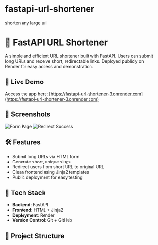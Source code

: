 # fastapi-url-shortener
shorten any large url
# 🔗 FastAPI URL Shortener

A simple and efficient URL shortener built with FastAPI. Users can submit long URLs and receive short, redirectable links. Deployed publicly on Render for easy access and demonstration.

## 🚀 Live Demo

Access the app here: [https://fastapi-url-shortener-3.onrender.com](https://fastapi-url-shortener-3.onrender.com)

## 📸 Screenshots

![Form Page](static/screenshots/form.png)
![Redirect Success](static/screenshots/success.png)

## 🛠 Features

- Submit long URLs via HTML form
- Generate short, unique slugs
- Redirect users from short URL to original URL
- Clean frontend using Jinja2 templates
- Public deployment for easy testing

## 🧰 Tech Stack

- **Backend**: FastAPI
- **Frontend**: HTML + Jinja2
- **Deployment**: Render
- **Version Control**: Git + GitHub

## 📁 Project Structure
